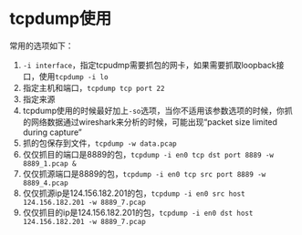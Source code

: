 # tcpdump使用

常用的选项如下：

1. `-i interface`，指定tcpudmp需要抓包的网卡，如果需要抓取loopback接口，使用`tcpdump -i lo`
2. 指定主机和端口，`tcpdump tcp port 22`
3. 指定来源
4. tcpdump使用的时候最好加上`-so`选项，当你不适用该参数选项的时候，你抓的网络数据通过wireshark来分析的时候，可能出现“packet size limited during capture”
5. 抓的包保存到文件，`tcpdump -w data.pcap`
6. 仅仅抓目的端口是8889的包，`tcpdump -i en0 tcp dst port 8889 -w 8889_1.pcap &`
7. 仅仅抓源端口是8889的包，`tcpdump -i en0 tcp src port 8889 -w 8889_4.pcap`
8. 仅仅抓源ip是124.156.182.201的包，`tcpdump -i en0 src host 124.156.182.201 -w 8889_7.pcap`
9. 仅仅抓目的ip是124.156.182.201的包，`tcpdump -i en0 dst host 124.156.182.201 -w 8889_7.pcap`
